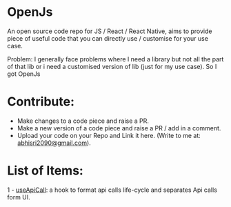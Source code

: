 # OpenJs
An open source code repo for JS / React / React Native, aims to provide piece of useful code that you can directly use / customise for your use case.

Problem: I generally face problems where I need a library but not all the part of that lib or i need a customised version of lib (just for my use case). So I got OpenJs

# Contribute:
- Make changes to a code piece and raise a PR.
- Make a new version of a code piece and raise a PR / add in a comment.
- Upload your code on your Repo and Link it here. (Write to me at: abhisri2090@gmail.com).

# List of Items:
1 - [useApiCall](https://github.com/abhisri2090/OpenJs/tree/main/useApiCall): a hook to format api calls life-cycle and separates Api calls form UI.
